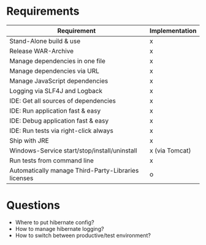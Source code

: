 # Requirements

Requirement | Implementation 
----------- | ------------
Stand-Alone build & use | x 
Release WAR-Archive | x 
Manage dependencies in one file | x 
Manage dependencies via URL | x 
Manage JavaScript dependencies | x
Logging via SLF4J and Logback | x  
IDE: Get all sources of dependencies | x
IDE: Run application fast & easy | x 
IDE: Debug application fast & easy | x 
IDE: Run tests via right-click always | x 
Ship with JRE | x
Windows-Service start/stop/install/uninstall | x (via Tomcat) 
Run tests from command line | x 
Automatically manage Third-Party-Libraries licenses | o

# Questions  
- Where to put hibernate config?
- How to manage hibernate logging? 
- How to switch between productive/test environment?

 
 

